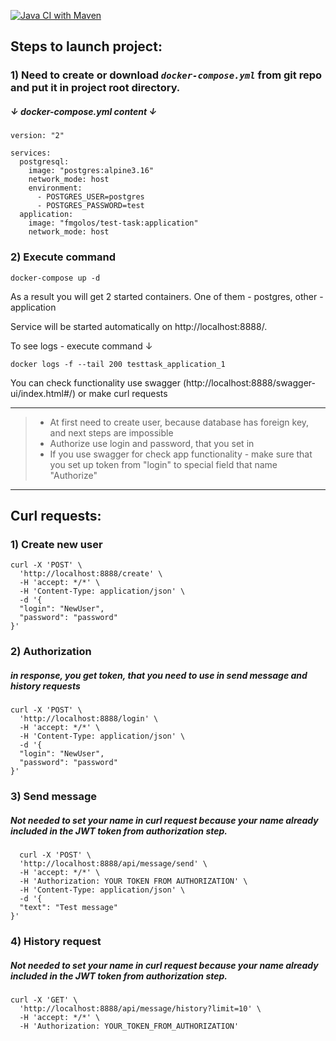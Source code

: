 [![Java CI with Maven](https://github.com/fmgolos/TestTask/actions/workflows/maven.yml/badge.svg)](https://github.com/fmgolos/TestTask/actions/workflows/maven.yml)

## Steps to launch project:

### 1)  Need to create or download  **_`docker-compose.yml`_** from git repo and put it in project root directory.

##### ↓ docker-compose.yml content ↓

```
version: "2"

services:
  postgresql:
    image: "postgres:alpine3.16"
    network_mode: host
    environment:
      - POSTGRES_USER=postgres
      - POSTGRES_PASSWORD=test
  application:
    image: "fmgolos/test-task:application"
    network_mode: host
```

### 2) Execute command

```console
docker-compose up -d
```

As a result you will get 2 started containers. One of them - postgres, other - application

Service will be started automatically on http://localhost:8888/.

To see logs - execute command ↓

```console
docker logs -f --tail 200 testtask_application_1
```

You can check functionality use swagger (http://localhost:8888/swagger-ui/index.html#/)
or make curl requests

------------------
> * At first need to create user, because database has foreign key, and next steps are impossible
> * Authorize use login and password, that you set in
>* If you use swagger for check app functionality - make sure that you set up token from "login" to special
   > field that name "Authorize"
-------------------

## Curl requests:

### 1) Create new user

```console
curl -X 'POST' \
  'http://localhost:8888/create' \
  -H 'accept: */*' \
  -H 'Content-Type: application/json' \
  -d '{
  "login": "NewUser",
  "password": "password"
}'
```
### 2) Authorization 
##### in response, you get token, that you need to use in send message and history requests

```console
curl -X 'POST' \
  'http://localhost:8888/login' \
  -H 'accept: */*' \
  -H 'Content-Type: application/json' \
  -d '{
  "login": "NewUser",
  "password": "password"
}'
```
### 3) Send message

##### Not needed to set your name in curl request because your name already included in the JWT token from authorization step.

```console
  curl -X 'POST' \
  'http://localhost:8888/api/message/send' \
  -H 'accept: */*' \
  -H 'Authorization: YOUR TOKEN FROM AUTHORIZATION' \
  -H 'Content-Type: application/json' \
  -d '{
  "text": "Test message"
}'
```
### 4) History request

##### Not needed to set your name in curl request because your name already included in the JWT token from authorization step.
```console
curl -X 'GET' \
  'http://localhost:8888/api/message/history?limit=10' \
  -H 'accept: */*' \
  -H 'Authorization: YOUR_TOKEN_FROM_AUTHORIZATION'
```

